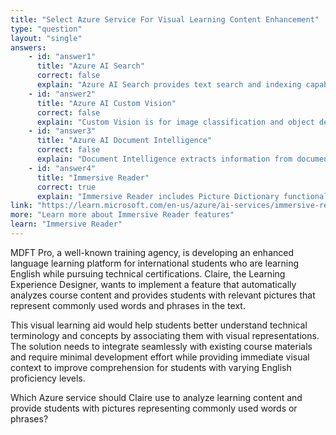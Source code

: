 ```yaml
---
title: "Select Azure Service For Visual Learning Content Enhancement"
type: "question"
layout: "single"
answers:
    - id: "answer1"
      title: "Azure AI Search"
      correct: false
      explain: "Azure AI Search provides text search and indexing capabilities but doesn't generate or provide visual content like pictures for educational materials."
    - id: "answer2"
      title: "Azure AI Custom Vision"
      correct: false
      explain: "Custom Vision is for image classification and object detection, not for providing pictures to represent words and phrases in educational content."
    - id: "answer3"
      title: "Azure AI Document Intelligence"
      correct: false
      explain: "Document Intelligence extracts information from documents but doesn't provide visual learning aids or pictures to represent text content."
    - id: "answer4"
      title: "Immersive Reader"
      correct: true
      explain: "Immersive Reader includes Picture Dictionary functionality that provides relevant images to help students understand commonly used words and phrases, enhancing visual learning with minimal development effort."
link: "https://learn.microsoft.com/en-us/azure/ai-services/immersive-reader/overview"
more: "Learn more about Immersive Reader features"
learn: "Immersive Reader"
---
```


MDFT Pro, a well-known training agency, is developing an enhanced language learning platform for international students who are learning English while pursuing technical certifications. Claire, the Learning Experience Designer, wants to implement a feature that automatically analyzes course content and provides students with relevant pictures that represent commonly used words and phrases in the text. 

This visual learning aid would help students better understand technical terminology and concepts by associating them with visual representations. The solution needs to integrate seamlessly with existing course materials and require minimal development effort while providing immediate visual context to improve comprehension for students with varying English proficiency levels.

Which Azure service should Claire use to analyze learning content and provide students with pictures representing commonly used words or phrases?
